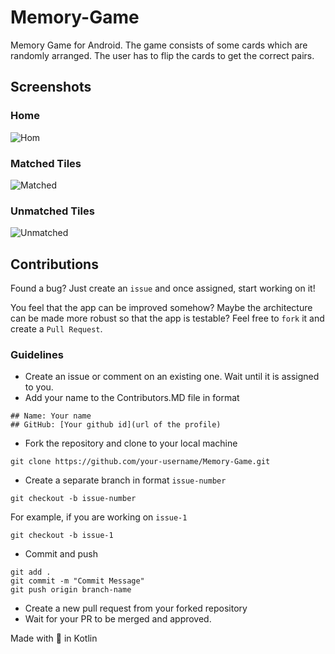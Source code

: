 # Memory-Game
Memory Game for Android. The game consists of some cards which are randomly arranged. The user has to flip the cards to get the correct pairs.

## Screenshots

### Home
![Hom](https://github.com/ananya1304/Memory-Game/blob/master/Hom.png)

### Matched Tiles
![Matched](https://github.com/ananya1304/Memory-Game/blob/master/Matched.PNG)

### Unmatched Tiles
![Unmatched](https://github.com/ananya1304/Memory-Game/blob/master/Unmatched.png)

## Contributions

Found a bug? Just create an `issue` and once assigned, start working on it!

You feel that the app can be improved somehow? Maybe the architecture can be made more robust so that the app is testable? Feel free to `fork` it and create a `Pull Request`.

### Guidelines
* Create an issue or comment on an existing one. Wait until it is assigned to you.
* Add your name to the Contributors.MD file in format
```
## Name: Your name
## GitHub: [Your github id](url of the profile)
```
* Fork the repository and clone to your local machine
```
git clone https://github.com/your-username/Memory-Game.git
```
* Create a separate branch in format `issue-number`
```
git checkout -b issue-number
```
For example, if you are working on `issue-1`
```
git checkout -b issue-1
```
* Commit and push
```
git add .
git commit -m "Commit Message"
git push origin branch-name
```
* Create a new pull request from your forked repository
* Wait for your PR to be merged and approved.


Made with 💙 in Kotlin
